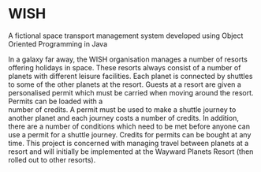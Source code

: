# WISH
A fictional space transport management system developed using Object Oriented Programming in Java

In a galaxy far away, the WISH organisation manages a number of resorts offering holidays in space. 
These resorts always consist of a number of planets with different leisure facilities. Each planet is 
connected by shuttles to some of the other planets at the resort. Guests at a resort are given a 
personalised permit which must be carried when moving around the resort. Permits can be loaded with a  
number of credits. A permit must be used to make a shuttle journey to another planet and each journey 
costs a number of credits. In addition, there are a number of conditions which need to be met before 
anyone can use a permit for a shuttle journey.  Credits for permits can be bought at any time. 
This project is concerned with managing travel between planets at a resort and will initially be implemented 
at the Wayward Planets Resort (then rolled out to other resorts).

